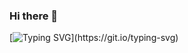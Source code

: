 ### Hi there 👋
[![Typing SVG](https://readme-typing-svg.demolab.com/?lines=Console.log("Hi👋,+I'm+M1SIFT");Welcome+to+my+Profile!💻;▰▰▰▰▰▰▰▰▰▰▰▰)](https://git.io/typing-svg)
<!--
**M1SFITMNL/M1SFITMNL** is a ✨ _special_ ✨ repository because its `README.md` (this file) appears on your GitHub profile.

Here are some ideas to get you started:

- 🔭 I’m currently working on ...
- 🌱 I’m currently learning ...
- 👯 I’m looking to collaborate on ...
- 🤔 I’m looking for help with ...
- 💬 Ask me about ...
- 📫 How to reach me: ...
- 😄 Pronouns: ...
- ⚡ Fun fact: ...
-->
